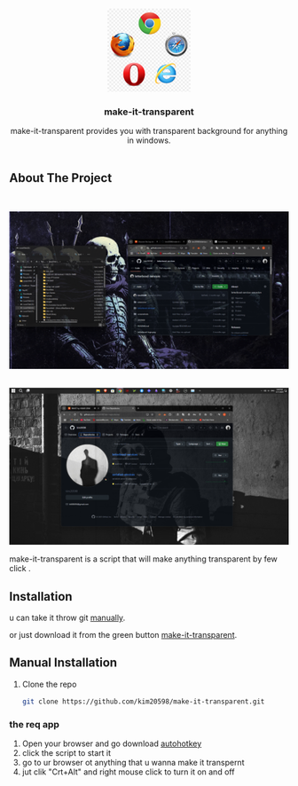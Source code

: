 
<br />
<p align="center">
  <a href="https://github.com/kim20598/make-it-transparent.git">
    <img src="screenshots/make-it-transparent.png" alt="Logo" width="150" height="150">
  </a>  
  
  <h3 align="center">make-it-transparent</h3>

  <p align="center">
    make-it-transparent provides you with transparent background for anything in windows.
    <br/>
    <br/>

## About The Project

<br />

![preview](screenshots/Screenshot.png)
<br/>
<br />

![preview](screenshots/Screenshot1.png)
<br/>

 make-it-transparent is a script that will make anything transparent by few click .

## Installation

u can take it throw git [manually](#manual-installation).

or just download it from the green button [make-it-transparent](https://github.com/kim20598/make-it-transparent.git).

## Manual Installation

1. Clone the repo

   ```sh
   git clone https://github.com/kim20598/make-it-transparent.git
   ```

### the req app

1. Open your browser and go download [autohotkey](https://www.autohotkey.com/)
2. click the script to start it
3. go to ur browser ot anything that u wanna make it transpernt
4. jut clik "Crt+Alt" and right mouse click to turn it on and off
